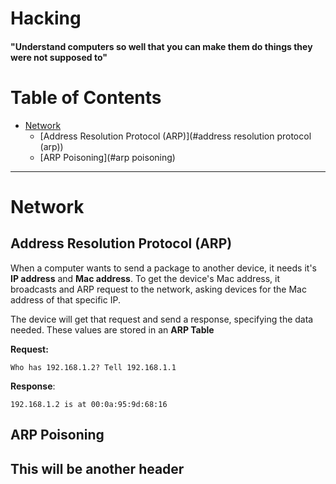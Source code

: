 # Hacking

#### "Understand computers so well that you can make them do things they were not supposed to"

# Table of Contents
* [Network](#network)
	* [Address Resolution Protocol (ARP)](#address resolution protocol (arp))
	* [ARP Poisoning](#arp poisoning)

***
# Network

## Address Resolution Protocol (ARP)

When a computer wants to send a package to another device, it needs it's **IP address** and **Mac address**. To get the device's Mac address, it broadcasts and ARP request to the network, asking devices for the Mac address of that specific IP.

The device will get that request and send a response, specifying the data needed. These values are stored in an **ARP Table**

**Request:**
~~~
Who has 192.168.1.2? Tell 192.168.1.1
~~~

**Response**:
~~~
192.168.1.2 is at 00:0a:95:9d:68:16
~~~

## ARP Poisoning

## This will be another header
